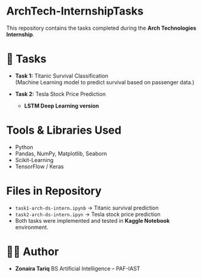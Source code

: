 # ArchTech-InternshipTasks
This repository contains the tasks completed during the **Arch Technologies Internship**.

# 📌 Tasks
- **Task 1:** Titanic Survival Classification  
  (Machine Learning model to predict survival based on passenger data.)  

- **Task 2:** Tesla Stock Price Prediction   
  - **LSTM Deep Learning version**

# Tools & Libraries Used
- Python
- Pandas, NumPy, Matplotlib, Seaborn
- Scikit-Learning
- TensorFlow / Keras

# Files in Repository
- `task1-arch-ds-intern.ipynb` → Titanic survival prediction  
- `task2-arch-ds-intern.ipyn` → Tesla stock price prediction
- Both tasks were implemented and tested in **Kaggle Notebook** environment. 

# 👩‍💻 Author
- **Zonaira Tariq** 
  BS Artificial Intelligence – PAF-IAST  
